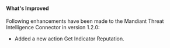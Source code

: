 #### What's Improved

Following enhancements have been made to the Mandiant Threat Intelligence Connector in version 1.2.0: 

- Added a new action Get Indicator Reputation.